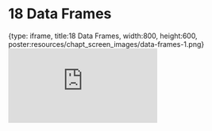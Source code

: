 # 18 Data Frames
 
{type: iframe, title:18 Data Frames, width:800, height:600, poster:resources/chapt_screen_images/data-frames-1.png}
![](https://datatrail-jhu.github.io/DataTrail_ReOrg/no_toc/data-frames-1.html)
 

 
